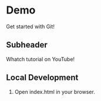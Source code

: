 # Demo

Get started with Git!

## Subheader

Whatch tutorial on YouTube!

## Local Development

1. Open index.html in your browser.
